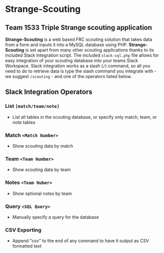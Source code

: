 # Strange-Scouting

## Team 1533 Triple Strange scouting application

**Strange-Scouting** is a web based FRC scouting solution that takes data from a form and inputs it into a MySQL database using PHP. **Strange-Scouting** is set apart from many other scouting applications thanks to its included Slack Integration script. The included `slack-sql.php` file allows for easy integration of your scouting database into your teams Slack Workspace. Slack integration works as a slash (`/`) command, so all you need to do to retrieve data is type the slash command you integrate with - we suggest `/scouting` - and one of the operators listed below.

## Slack Integration Operators

### List `[match/team/note]`

- List all tables in the scouting database, or specify only match, team, or note tables

### Match `<Match Number>`

- Show scouting data by match

### Team `<Team Number>`

- Show scouting data by team

### Notes `<Team Nuber>`

- Show optional notes by team

### Query `<SQL Query>`

- Manually specify a query for the database

### CSV Exporting

- Append "csv" to the end of any command to have it output as CSV formatted text

